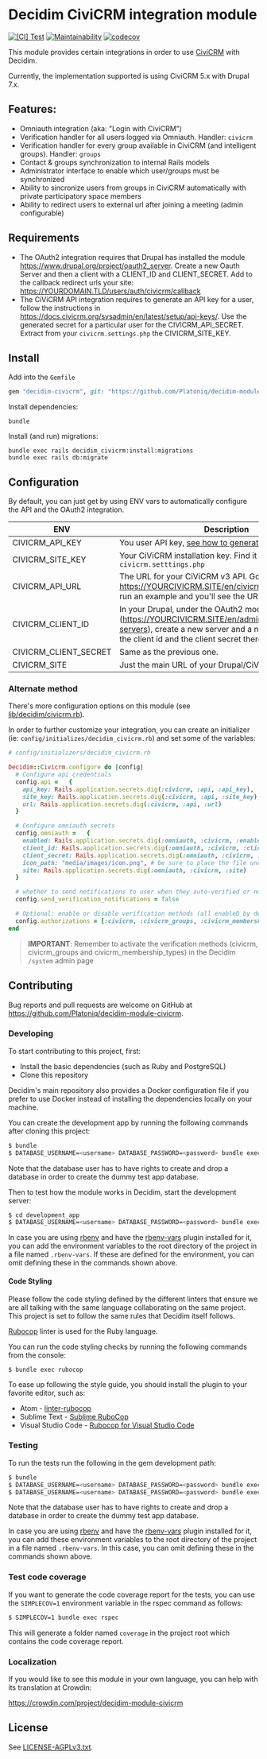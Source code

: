 Decidim CiviCRM integration module
==================================

[![[CI] Test](https://github.com/Platoniq/decidim-module-civicrm/actions/workflows/test.yml/badge.svg)](https://github.com/Platoniq/decidim-module-civicrm/actions/workflows/test.yml)
[![Maintainability](https://api.codeclimate.com/v1/badges/9b7a27a36e3b59e07293/maintainability)](https://codeclimate.com/github/Platoniq/decidim-module-civicrm/maintainability)
[![codecov](https://codecov.io/gh/Platoniq/decidim-module-civicrm/branch/main/graph/badge.svg)](https://codecov.io/gh/Platoniq/decidim-module-civicrm)

This module provides certain integrations in order to use [CiviCRM](https://civicrm.org/) with Decidim.

Currently, the implementation supported is using CiviCRM 5.x with Drupal 7.x.

Features:
--------

- Omniauth integration (aka: "Login with CiviCRM")
- Verification handler for all users logged via Omniauth. Handler: `civicrm`
- Verification handler for every group available in CiviCRM (and intelligent groups). Handler: `groups`
- Contact & groups synchronization to internal Rails models
- Administrator interface to enable which user/groups must be synchronized
- Ability to sincronize users from groups in CiviCRM automatically with private participatory space members
- Ability to redirect users to external url after joining a meeting (admin configurable)

Requirements
------------ 

- The OAuth2 integration requires that Drupal has installed the module https://www.drupal.org/project/oauth2_server. Create a new Oauth Server and then a client with a CLIENT_ID and  CLIENT_SECRET. Add to the callback redirect urls your site: https://YOURDOMAIN.TLD/users/auth/civicrm/callback
- The CiViCRM API integration requires to generate an API key for a user, follow the instructions in https://docs.civicrm.org/sysadmin/en/latest/setup/api-keys/. Use the generated secret for a particular user for the CIVICRM_API_SECRET. Extract from your `civicrm.settings.php` the CIVICRM_SITE_KEY.


Install
-------

Add into the `Gemfile`

```ruby
gem "decidim-civicrm", git: "https://github.com/Platoniq/decidim-module-civicrm", branch: "main"

```

Install dependencies:

```
bundle
```

Install (and run) migrations:


```
bundle exec rails decidim_civicrm:install:migrations
bundle exec rails db:migrate

```

## Configuration

By default, you can just get by using ENV vars to automatically configure the API and the OAuth2 integration.

| ENV | Description | Example |
|---|---|---|
| CIVICRM_API_KEY | You user API key, [see how to generate one here](https://docs.civicrm.org/sysadmin/en/latest/setup/api-keys/).  | XXXXXXXX |
| CIVICRM_SITE_KEY | Your CiViCRM installation key. Find it in your `civicrm.setttings.php` | XXXXXXXX |
| CIVICRM_API_URL |  The URL for your CiViCRM v3 API. Go to https://YOURCIVICRM.SITE/en/civicrm/api3#explorer, run an example and you'll see the URL there. | https://YOURCIVICRM.SITE/sites/all/modules/civicrm/extern/rest.php |
| CIVICRM_CLIENT_ID | In your Drupal, under the OAuth2 module administrator (https://YOURCIVICRM.SITE/en/admin/structure/oauth2-servers), create a new server and a new client. Define the client id and the client secret there | some_id_you_created |
| CIVICRM_CLIENT_SECRET | Same as the previous one. | XXXXXXXX |
| CIVICRM_SITE | Just the main URL of your Drupal/CiViCRM site | https://YOURCIVICRM.SITE |


### Alternate method

There's more configuration options on this module (see [lib/decidim/civicrm.rb](lib/decidim/civicrm.rb)). 

In order to further customize your integration, you can create an initializer (ie: `config/initializes/decidim_civicrm.rb`) and set some of the variables:

```ruby
# config/initializers/decidim_civicrm.rb

Decidim::Civicrm.configure do |config|
  # Configure api credentials
  config.api =   {
    api_key: Rails.application.secrets.dig(:civicrm, :api, :api_key),
    site_key: Rails.application.secrets.dig(:civicrm, :api, :site_key),
    url: Rails.application.secrets.dig(:civicrm, :api, :url)
  }

  # Configure omniauth secrets
  config.omniauth =   {
    enabled: Rails.application.secrets.dig(:omniauth, :civicrm, :enabled),
    client_id: Rails.application.secrets.dig(:omniauth, :civicrm, :client_id),
    client_secret: Rails.application.secrets.dig(:omniauth, :civicrm, :client_secret),
    icon_path: "media/images/icon.png", # be sure to place the file under app/packs/images/icon.png
    site: Rails.application.secrets.dig(:omniauth, :civicrm, :site)
  }

  # whether to send notifications to user when they auto-verified or not:
  config.send_verification_notifications = false

  # Optional: enable or disable verification methods (all enableD by default)
  config.authorizations = [:civicrm, :civicrm_groups, :civicrm_membership_types]
end

```

> **IMPORTANT**: Remember to activate the verification methods (civicrm, civicrm_groups and civicrm_membership_types) in the Decidim `/system` admin page


## Contributing

Bug reports and pull requests are welcome on GitHub at https://github.com/Platoniq/decidim-module-civicrm.

### Developing

To start contributing to this project, first:

- Install the basic dependencies (such as Ruby and PostgreSQL)
- Clone this repository

Decidim's main repository also provides a Docker configuration file if you
prefer to use Docker instead of installing the dependencies locally on your
machine.

You can create the development app by running the following commands after
cloning this project:

```bash
$ bundle
$ DATABASE_USERNAME=<username> DATABASE_PASSWORD=<password> bundle exec rake development_app
```

Note that the database user has to have rights to create and drop a database in
order to create the dummy test app database.

Then to test how the module works in Decidim, start the development server:

```bash
$ cd development_app
$ DATABASE_USERNAME=<username> DATABASE_PASSWORD=<password> bundle exec rails s
```

In case you are using [rbenv](https://github.com/rbenv/rbenv) and have the
[rbenv-vars](https://github.com/rbenv/rbenv-vars) plugin installed for it, you
can add the environment variables to the root directory of the project in a file
named `.rbenv-vars`. If these are defined for the environment, you can omit
defining these in the commands shown above.

#### Code Styling

Please follow the code styling defined by the different linters that ensure we
are all talking with the same language collaborating on the same project. This
project is set to follow the same rules that Decidim itself follows.

[Rubocop](https://rubocop.readthedocs.io/) linter is used for the Ruby language.

You can run the code styling checks by running the following commands from the
console:

```
$ bundle exec rubocop
```

To ease up following the style guide, you should install the plugin to your
favorite editor, such as:

- Atom - [linter-rubocop](https://atom.io/packages/linter-rubocop)
- Sublime Text - [Sublime RuboCop](https://github.com/pderichs/sublime_rubocop)
- Visual Studio Code - [Rubocop for Visual Studio Code](https://github.com/misogi/vscode-ruby-rubocop)

### Testing

To run the tests run the following in the gem development path:

```bash
$ bundle
$ DATABASE_USERNAME=<username> DATABASE_PASSWORD=<password> bundle exec rake test_app
$ DATABASE_USERNAME=<username> DATABASE_PASSWORD=<password> bundle exec rspec
```

Note that the database user has to have rights to create and drop a database in
order to create the dummy test app database.

In case you are using [rbenv](https://github.com/rbenv/rbenv) and have the
[rbenv-vars](https://github.com/rbenv/rbenv-vars) plugin installed for it, you
can add these environment variables to the root directory of the project in a
file named `.rbenv-vars`. In this case, you can omit defining these in the
commands shown above.

### Test code coverage

If you want to generate the code coverage report for the tests, you can use
the `SIMPLECOV=1` environment variable in the rspec command as follows:

```bash
$ SIMPLECOV=1 bundle exec rspec
```

This will generate a folder named `coverage` in the project root which contains
the code coverage report.

### Localization

If you would like to see this module in your own language, you can help with its
translation at Crowdin:

https://crowdin.com/project/decidim-module-civicrm

## License

See [LICENSE-AGPLv3.txt](LICENSE-AGPLv3.txt).

